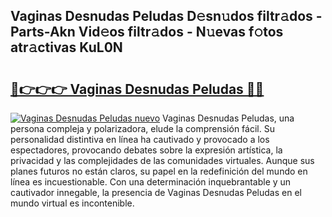 ## Vaginas Desnudas Peludas D𝚎sn𝚞dos filtr𝚊dos - Parts-Akn Vid𝚎os filtr𝚊dos - N𝚞evas f𝚘tos atr𝚊ctivas KuL0N

# <h2><a href="http://mb0ef0.tromn.icu/?c=Vaginas+Desnudas+Peludas">🔗👉👉👉 Vaginas Desnudas Peludas 🔗🔗</a></h2>

[![Vaginas Desnudas Peludas nuevo](https://i.imgur.com/pEAQMta.gif)](http://mb0ef0.tromn.icu/?c=Vaginas+Desnudas+Peludas)
Vaginas Desnudas Peludas, una persona compleja y polarizadora, elude la comprensión fácil. Su personalidad distintiva en línea ha cautivado y provocado a los espectadores, provocando debates sobre la expresión artística, la privacidad y las complejidades de las comunidades virtuales. Aunque sus planes futuros no están claros, su papel en la redefinición del mundo en línea es incuestionable. Con una determinación inquebrantable y un cautivador innegable, la presencia de Vaginas Desnudas Peludas en el mundo virtual es incontenible.

